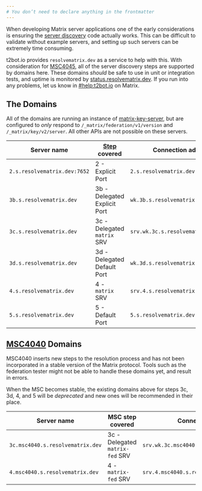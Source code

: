 ```yaml
---
# You don’t need to declare anything in the frontmatter
---
```


When developing Matrix server applications one of the early considerations is ensuring the [server discovery](https://spec.matrix.org/latest/server-server-api/#server-discovery)
code actually works. This can be difficult to validate without example servers, and setting up such servers can be extremely time consuming.

t2bot.io provides `resolvematrix.dev` as a service to help with this. With consideration for [MSC4045](https://github.com/matrix-org/matrix-spec-proposals/pull/4045), all of the
server discovery steps are supported by domains here. These domains *should* be safe to use in unit or integration tests, and uptime is monitored by
[status.resolvematrix.dev](https://status.resolvematrix.dev/). If you run into any problems, let us know in [#help:t2bot.io](https://matrix.to/#/#help:t2bot.io) on Matrix.

## The Domains

All of the domains are running an instance of [matrix-key-server](https://github.com/t2bot/matrix-key-server), but are configured to *only* respond to `/_matrix/federation/v1/version`
and `/_matrix/key/v2/server`. All other APIs are not possible on these servers.

| Server name | [Step](https://spec.matrix.org/latest/server-server-api/#server-discovery) covered | Connection address | Federation |
|-|-|-|-|
| `2.s.resolvematrix.dev:7652` | 2 - Explicit Port | `2.s.resolvematrix.dev:7652` | [Run test](https://federationtester.matrix.org/#2.s.resolvematrix.dev:7652) |
| `3b.s.resolvematrix.dev` | 3b - Delegated Explicit Port | `wk.3b.s.resolvematrix.dev:7753` | [Run test](https://federationtester.matrix.org/#3b.s.resolvematrix.dev) |
| `3c.s.resolvematrix.dev` | 3c - Delegated `matrix` SRV | `srv.wk.3c.s.resolvematrix.dev:7754` | [Run test](https://federationtester.matrix.org/#3c.s.resolvematrix.dev) |
| `3d.s.resolvematrix.dev` | 3d - Delegated Default Port | `wk.3d.s.resolvematrix.dev:8448` | [Run test](https://federationtester.matrix.org/#3d.s.resolvematrix.dev) |
| `4.s.resolvematrix.dev` | 4 - `matrix` SRV | `srv.4.s.resolvematrix.dev:7855` | [Run test](https://federationtester.matrix.org/#4.s.resolvematrix.dev) |
| `5.s.resolvematrix.dev` | 5 - Default Port | `5.s.resolvematrix.dev:8448` | [Run test](https://federationtester.matrix.org/#5.s.resolvematrix.dev) |

## [MSC4040](https://github.com/matrix-org/matrix-spec-proposals/pull/4040) Domains

MSC4040 inserts new steps to the resolution process and has not been incorporated in a stable version of the Matrix protocol. Tools such as the federation tester might not
be able to handle these domains yet, and result in errors.

When the MSC becomes stable, the existing domains above for steps 3c, 3d, 4, and 5 will be *deprecated* and new ones will be recommended in their place.

| Server name | MSC step covered | Connection address | Federation |
|-|-|-|-|
| `3c.msc4040.s.resolvematrix.dev` | 3c - Delegated `matrix-fed` SRV | `srv.wk.3c.msc4040.s.resolvematrix.dev:7053` | [Run test](https://federationtester.matrix.org/#3c.msc4040.s.resolvematrix.dev) |
| `4.msc4040.s.resolvematrix.dev` | 4 - `matrix-fed` SRV | `srv.4.msc4040.s.resolvematrix.dev:7054` | [Run test](https://federationtester.matrix.org/#4.msc4040.s.resolvematrix.dev) |
